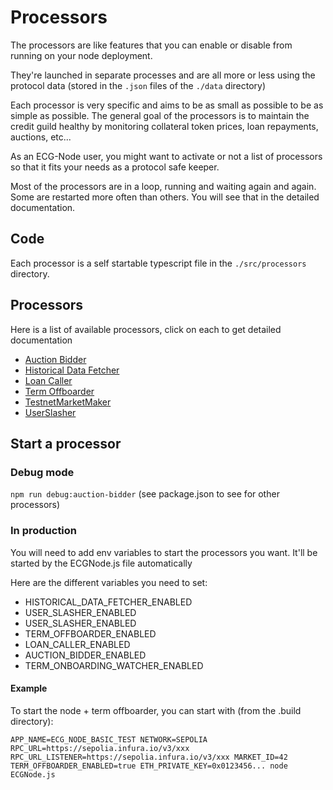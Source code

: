 # Processors

The processors are like features that you can enable or disable from running on your node deployment.

They're launched in separate processes and are all more or less using the protocol data (stored in the `.json` files of the `./data` directory)

Each processor is very specific and aims to be as small as possible to be as simple as possible. The general goal of the processors is to maintain the credit guild healthy by monitoring collateral token prices, loan repayments, auctions, etc...

As an ECG-Node user, you might want to activate or not a list of processors so that it fits your needs as a protocol safe keeper.

Most of the processors are in a loop, running and waiting again and again. Some are restarted more often than others. You will see that in the detailed documentation.

## Code

Each processor is a self startable typescript file in the `./src/processors` directory.

## Processors

Here is a list of available processors, click on each to get detailed documentation

- [Auction Bidder](./auction-bidder.md)
- [Historical Data Fetcher](./historical-data-fetcher.md)
- [Loan Caller](./loan-caller.md)
- [Term Offboarder](./term-offboarder.md)
- [TestnetMarketMaker](./testnet-market-maker.md)
- [UserSlasher](./user-slasher.md)

## Start a processor

### Debug mode 

`npm run debug:auction-bidder` (see package.json to see for other processors)

### In production

You will need to add env variables to start the processors you want. It'll be started by the ECGNode.js file automatically

Here are the different variables you need to set:

- HISTORICAL_DATA_FETCHER_ENABLED
- USER_SLASHER_ENABLED
- USER_SLASHER_ENABLED
- TERM_OFFBOARDER_ENABLED
- LOAN_CALLER_ENABLED
- AUCTION_BIDDER_ENABLED
- TERM_ONBOARDING_WATCHER_ENABLED

#### Example

To start the node + term offboarder, you can start with (from the .build directory):

`APP_NAME=ECG_NODE_BASIC_TEST NETWORK=SEPOLIA RPC_URL=https://sepolia.infura.io/v3/xxx RPC_URL_LISTENER=https://sepolia.infura.io/v3/xxx MARKET_ID=42 TERM_OFFBOARDER_ENABLED=true ETH_PRIVATE_KEY=0x0123456... node ECGNode.js`